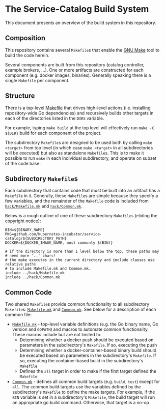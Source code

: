 # The Service-Catalog Build System

This document presents an overview of the build system in this repository.

## Composition

This repository contains several `Makefile`s that enable the
[GNU Make](https://www.gnu.org/software/make/manual/make.html) tool to build
the code herein.

Several components are built from this repository (catalog controller,
example brokers, ...). One or more artifacts are constructed for each component
(e.g. docker images, binaries). Generally speaking there is a single
`Makefile` per component.

## Structure

There is a top-level [Makefile](./Makefile) that drives high-level actions
(i.e. installing repository-wide Go dependencies) and recursively builds other
targets in each of the directories listed in the `DIRS` variable.

For example, typing `make build` at the top level will effectively run
`make -C ${DIR}` build for each component of the project.

The subdirectory `Makefile`s are designed to be used both by calling
`make <target>` from top level (in which case `make <target>` in all
subdirectories will be executed) but also as standalone `Makefile`s. This is
to make it possible to run `make` in each individual subdirectory, and
operate on subset of the code base.


## Subdirectory `Makefile`s

Each subdirectory that contains code that must be built into an artifact has
a `Makefile` in it. Generally, these `Makefile`s are simple because they specify
a few variables, and the remainder of the `Makefile` code is included from
[`hack/Makefile.mk`](./hack/Makefile.mk) and
[`hack/Common.mk`](./hack/Common.mk).

Below is a rough outline of one of these subdirectory `Makefile`s (eliding the
copyright notice):

```console
BIN=${BINARY_NAME}
PKG=github.com/kubernetes-incubator/service-catalog/${SUBDIRECTORY_PATH}
DOCKER=${DOCKER_IMAGE_NAME, most commonly $(BIN)}

# if the directory is more than 1 level below the top, these paths may
# need more '..' chars!
# the make executes in the current directory and include clauses use relative paths
# to include Makefile.mk and Common.mk.
include ../hack/Makefile.mk
include ../hack/Common.mk
```

## Common Code

Two shared `Makefile`s provide common functionality to all subdirectory
`Makefile`s: [`Makefile.mk`](./hack/Makefile.mk) and
[`Common.mk`](./hack.Common.mk). See below for a description of each common
file:

- [`Makefile.mk`](./hack/Makefile.mk) - top-level variable definitions (e.g.
  the Go binary name, Go version and `GOPATH`) and macros to automate common
  functionality. These macros include but are not limited to:
    - Determining whether a docker push should be executed based on parameters
      in the subdirectory's `Makefile`. If so, executing the push
    - Determining whether a docker-container-based binary build should be
      executed based on parameters in the subdirectory's `Makefile`. If so,
      executing the container-based build in the subdirectory's `Makefile`
    - Defines the `all` target in order to make if the first target defined
      the `Makefile`
- [`Common.mk`](./hack/Common.mk) - defines all common build targets (e.g.
  `build`, `test`) except for `all`. The common build targets use the
  variables defined by the subdirectory's `Makefile` to define the make
  targets. For example, if the `BIN` variable is set in a subdirectory's
  `Makefile`, the build target will run an appropriate go build command.
  Otherwise, that target is a no-op
